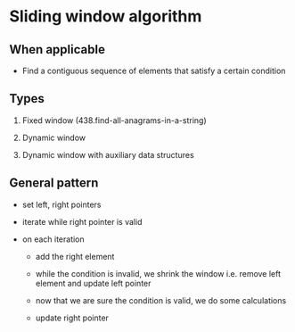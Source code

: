 # Sliding window algorithm

## When applicable

- Find a contiguous sequence of elements that satisfy a certain condition

## Types

1. Fixed window (438.find-all-anagrams-in-a-string)

2. Dynamic window

3. Dynamic window with auxiliary data structures

## General pattern

- set left, right pointers

- iterate while right pointer is valid

- on each iteration

	-  add the right element

	- while the condition is invalid, we shrink the window i.e. remove left element and update left pointer

	- now that we are sure the condition is valid, we do some calculations

	- update right pointer
